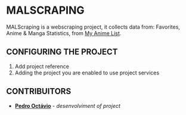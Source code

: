# MALSCRAPING
MALScraping is a webscraping project, it collects data from: Favorites, Anime & Manga Statistics, from [My Anime List](https://myanimelist.net/).
## CONFIGURING THE PROJECT
1) Add project reference
2) Adding the project you are enabled to use project services
## CONTRIBUITORS
* [**Pedro Octávio**](https://github.com/pedro-octavio) - *desenvolviment of project*
